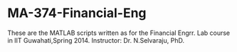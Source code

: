 MA-374-Financial-Eng
====================
These are the MATLAB scripts written as for the Financial Engrr. Lab course in IIT Guwahati,Spring 2014.
Instructor: Dr. N.Selvaraju, PhD.
